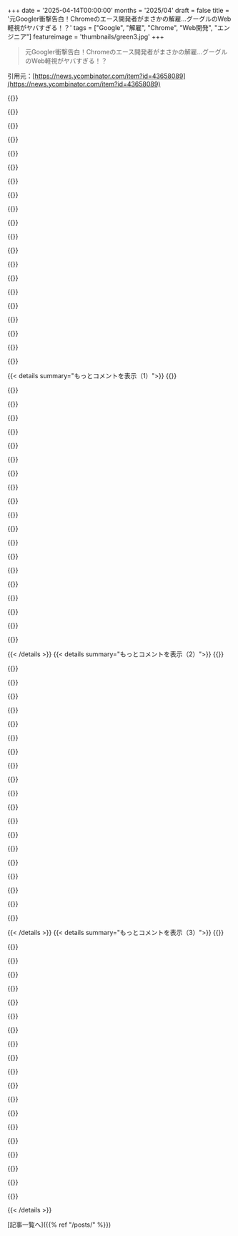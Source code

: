 +++
date = '2025-04-14T00:00:00'
months = '2025/04'
draft = false
title = '元Googler衝撃告白！Chromeのエース開発者がまさかの解雇…グーグルのWeb軽視がヤバすぎる！？'
tags = ["Google", "解雇", "Chrome", "Web開発", "エンジニア"]
featureimage = 'thumbnails/green3.jpg'
+++

> 元Googler衝撃告白！Chromeのエース開発者がまさかの解雇…グーグルのWeb軽視がヤバすぎる！？

引用元：[https://news.ycombinator.com/item?id=43658089](https://news.ycombinator.com/item?id=43658089)

{{<matomeQuote body="レイオフってマジで従業員とそのマネージャーにとってキツいよね。インドであった話なんだけど、VP of Engineeringの人が警備員と一緒にタクシーで家に送り返されて、パソコンも使えなくて他の従業員とも話せないとかあったらしいよ。でも最近は違うみたい。今の会社は30%のレイオフを発表したんだけど、発表から1時間以内にリストが公開されて、CEOが選考プロセスを詳しく説明してくれたんだって。退職金も3～6ヶ月分でマジ太っ腹だし、健康保険とか他の福利厚生もついてるし。それに、対象者はラップトップとか会社の備品も持ち帰ってOKだったんだって。契約社員にも同じ退職金を払ったらしいよ。レイオフされた人は、お別れを言うために数日間会社にいられたんだって。CEOの「昨日信用してたやつらは今日も信用する」ってコメント、最高じゃん？これはマジで一番優しいレイオフのやり方だと思うわ。みんな dignity と respect を持って扱われてたし。" userName="abdj8" createdAt="2025-04-14T05:08:08" color="#45d325">}}

{{<matomeQuote body="Googleってマジでレイオフ下手くそなのに、そう思ってないんだよね。ありえなくない？他の会社はもっと compassion を持って regular layoffs とか role eliminations やってるのにさ。ちょっと調べればすぐに学べるのに。IBMの方がまだ compassion あったわ。タイミングも最悪で、月に1回、role eliminations をまとめてやる日があるんだって。そうすれば毎日 random role eliminations が起きないから、一理あるけど、現場の人が compassion を持ってタイミングをずらすとかできないんだよね。官僚主義のせいで。結局、みんなの empower を奪ったら、compassion なんて生まれないってこと。反論としては、法的に安全なやり方を知らないってことだろうけど、それなら train して trust するか、fire すればいいじゃん。" userName="DannyBee" createdAt="2025-04-14T13:03:12" color="#45d325">}}

{{<matomeQuote body="Googleは色んなことが下手なのに、「俺らがナンバーワンだから頑張る必要ねーし」って attitude なんだよね。industry peers と比較できないんだよ。だって monopoly services に守られてるから。Bazel とか Kubernetes とか startup killing tools を開発できるのも、monopoly services で3倍の developer を3倍の給料で雇って、生産性を1/3にする tools と processes で縛り付けても生き残れるから。Marissa Meyer みたいなのが top management にいるともっとヤバくて、average なのに flywheel が強力すぎて、失敗しようとしても成功してるように見えるんだよね。" userName="PaulHoule" createdAt="2025-04-14T14:37:21" color="">}}

{{<matomeQuote body="Googleってマジで最初から最後まで下手くそだよね。みんな「end」の部分について話してるけど、Googleの hiring process が laggy で extreme delays があって、recruiter からの silence が unacceptable なレベルだってことも忘れちゃダメだよ。$x と $y から offer もらってて、2週間以内に決断しなきゃいけないのに、Google から offer もらえるか聞いても complete silence だったことが2回もあるんだよね。1～2ヶ月後に recruiter が offer を持って帰ってくるけど、もう decline するしかないじゃん。で、decline したら、なんで decline したのかを聞く interview があるんだよね。マジ笑える。その理由を説明してやったわ。" userName="_huayra_" createdAt="2025-04-14T14:58:48" color="#45d325">}}

{{<matomeQuote body="totally unrelated なんだけど、Amazon の recruiter から連絡が来て、resume を送ったんだよね。そしたら電話がかかってきて、経験について話したんだけど、その中で「30,000+ servers」を manage してたって言ったら、「そんなの irrelevant だよ。うちの datacenter の1つの region より小さいじゃん」って言われたんだよね。なんで recruiter って superiority complex を持ってるんだろうね？別に manager じゃないのに、なんで人を belittle する必要があるんだろ？もしかして、そこでどう扱われるかの preps?" userName="SteveNuts" createdAt="2025-04-14T16:17:10" color="">}}

{{<matomeQuote body="「monopoly services で3倍の developer を3倍の給料で雇って、生産性を1/3にする tools と processes で縛り付けても生き残れる」ってやつ、ちょっと違うと思うな。attitude は agree だよ。でもさ、Google はもうそんなに雇えないし、給料も払えないよ。新しい market ならできるけどね。他の会社も同じだけど。俺はGoogleで developer sites を複数回 established したことがあるから、どう変わったのか見てきたんだよね。他の会社の counterparts がどうやってるかも見てきたし。hire するスピードとか人数はマジでよく知ってるんだ。それに、productivity を quantify できる telemetry を持ってる会社なんてほとんどないよ。Google の tools は developer の productivity を wildly 上げるし、process を overcome する理由の一つだよ。process は agree だよ。" userName="DannyBee" createdAt="2025-04-14T15:54:00" color="#45d325">}}

{{<matomeQuote body="＞But by any objective measure、 the tools make Google’s developers wildly productive、<br>＞マジでそれな。productivity battles では全部勝ってるかもしれないけど（Google は good-enough programmers を雇って tools を使いこなしてると思う）、general war では負けてるんだよね。rare exceptions を除いて、Google が lasting value のあるものを launch したのは2000年代後半くらいじゃない？Google+ の launch が them を壊したか、あるいはその symptom だったのかもね。でも、まだ lots and lots の money を稼いでるから、good thing だよね。" userName="paganel" createdAt="2025-04-14T18:33:27" color="">}}

{{<matomeQuote body="＞Because、 with rare exceptions、 the last war Google the company won when it came to launching something of lasting value happened in the late 2000s、 give or take a few years.<br>＞みんなよく言うけど、totally wrong だよね。Google Photos は recent で really good だし、billion users を really quickly に獲得したじゃん。Waymo は urban taxi market を eating するまであと decade くらいだし。Gemini は code を書くのに best LLM だし。”rare exceptions” って言うかもしれないけど、そんな describe の仕方じゃ useless だと思うな。YouTube も revenue と profit の standpoint からも、creator support の standpoint からも improve してるし。Google は engineers が easy に過ごして products を kill off するのが easy すぎるって heckled されるべきだけど、coast してるって言うのは totally wrong だよ。" userName="SR2Z" createdAt="2025-04-15T15:10:20" color="#785bff">}}

{{<matomeQuote body="Weird、ヨーロッパ出身の俺からすると、それ以外経験したことないわ。Layoffs はいつも unions と一緒に行われるし。People は違う jobs に move させられたり、training を help してもらったりするし。critical jobs でしか walk out させられないけど、それでも pay はもらえるし。" userName="apexalpha" createdAt="2025-04-14T06:20:42" color="#45d325">}}

{{<matomeQuote body="US と EU の companies で layoffs を experience したことがあるけど、マジで difference が massive だよね。俺の experience では、US companies には laid off される「the human」への respect が very little しかないんだよね。People は literally day to day に disappear するんだよ。Slack で write しようとしたら account が deactivated されてて、fired されたことに気づいたことが何度もあるんだよね。そんな environment で work してるのが constantly worried だったし、できることならもう US company では work したくないな。EU にも bad cases はあるけど、my experience では US より way less common だよ。" userName="Scandiravian" createdAt="2025-04-14T07:42:36" color="#38d3d3">}}

{{<matomeQuote body="EUでしか働いたことない人が、アメリカのレイオフがうまくいった時の様子を知りたいなら、映画『Margin Call』を見るといいよ。Eric DaleがHRに呼ばれてクビになるシーン。<br>「LOOKING AHEAD」って書かれたヨットの絵のフォルダを渡されるんだ。マジでそのまんま。" userName="wyclif" createdAt="2025-04-14T13:26:43" color="#ff33a1">}}

{{<matomeQuote body="＞できればもう二度とアメリカの会社では働きたくないな<br>アメリカの会社でも、EUでなら働けるよ。他の会社と同じように現地のルールに従う必要があるから。" userName="yodsanklai" createdAt="2025-04-14T09:36:56" color="">}}

{{<matomeQuote body="＞俺の経験上、アメリカの会社ってレイオフされる“人間”へのリスペクトがマジでないんだよね<br>でも、そのおかげでアメリカの方が仕事見つけやすいんだよね。" userName="apwell23" createdAt="2025-04-14T08:48:13" color="">}}

{{<matomeQuote body="マジで？アメリカのテック企業の面接ってめちゃくちゃ難しいんじゃないの？何回も面接とかbackground checkとかあるんでしょ？<br>ヨーロッパの会社はそんなことしないよね。まあ、アメリカの影響でやるようになっちゃったところもあるけど、昔は絶対なかった。" userName="oblio" createdAt="2025-04-14T09:22:05" color="">}}

{{<matomeQuote body="彼は、資本主義文化と規制の少なさによって経済が活性化し、より多くの雇用が生まれ、選択肢が増えるってことを言いたかったんだと思うよ。" userName="icemelt8" createdAt="2025-04-14T09:37:59" color="#ff5c5c">}}

{{<matomeQuote body="こういうコメントよく聞くけど、EUにテック企業が少ないってことはないと思う。<br>EUの規制が邪魔してるのは、雇用じゃなくて従業員と顧客の搾取だよ。「雇用」と「従業員搾取」は違うんだ。<br>イギリスとかEUでは、一時的なスタッフが必要ならcontractorを雇うのが普通。正社員が必要ならemployeeを雇う。イギリスとEUのcontractorは、employeeよりも給料が高いんだ。アメリカのemployeeと同じくらい。<br>だから、アメリカとEUのビジネスをemployeeで比較するなら、アメリカのemployeeとEUのcontractorで比較しないとフェアじゃないよ。" userName="hnlmorg" createdAt="2025-04-14T09:56:44" color="#ff33a1">}}

{{<matomeQuote body="アメリカでEUの3～4倍の給料をもらってるテックワーカーが“搾取されてる”と感じてるとは思えないな。<br>俺の仕事は完全に取引だよ。30年近くで10社で働いた。労働力を提供して、金をもらった。どっちかが嫌になったら、別の仕事に移った。" userName="scarface_74" createdAt="2025-04-14T11:03:50" color="">}}

{{<matomeQuote body="テック業界はいつもboom/bustだよね。長いboomを経験できてラッキーだった。<br>俺はテック業界、特にbig techの人たちをたくさん知ってるけど、彼らの多くはほとんど何もしてないよ。30万ドル以上の給料に見合ってない。<br>君のやってることはリスクはあるけど、技術とアウトプットに関わってて、会社の官僚主義を乗り切ることじゃないから、根本的にもっと正直だよね。" userName="Spooky23" createdAt="2025-04-14T11:58:51" color="#38d3d3">}}

{{<matomeQuote body="それってただのイデオロギーじゃん。事実に基いてない。" userName="tempfile" createdAt="2025-04-14T10:10:54" color="">}}

{{<matomeQuote body="EUの給料が低いってことは、仕事を見つけるのが難しいってこと。はい、論破。" userName="apwell23" createdAt="2025-04-14T10:28:48" color="">}}

{{< details summary="もっとコメントを表示（1）">}}
{{<matomeQuote body="アメリカだと給料高いのは確かだけど、めっちゃ長時間労働(週60～80時間)で休みもほぼないって感じじゃん？<br>今の仕事は週37時間労働で雇われてる。残業頼まれたら増えるけど、3ヶ月平均で週45時間以上は絶対ないし、残業代もちゃんと出る。<br>しかも有給6週間もあるし祝日もあるし。<br>時給換算したらアメリカの会社で貰ってた額より全然いいんだよね。<br>それに、法律で最低3ヶ月の解雇予告期間が保証されてるのもデカい(しかも大抵の場合、その間は仕事しなくていい)。" userName="Scandiravian" createdAt="2025-04-14T10:58:13" color="#ff5c5c">}}

{{<matomeQuote body="28年間で10個の仕事(BigTech含む)してきたけど、週40時間以上働くこと“期待”されたことなんて一度もないよ。<br>アメリカのテック系が週60～80時間働いてるなんて、ただの願望的思考(copium)でしょ。<br>それに、今は「無制限PTO」の会社もあるし、みんな最低でも年5週間は休んでる。<br>アメリカのテック系がEUの平均の2～4倍稼いでるなら、3ヶ月分の生活費くらい余裕で貯金できるはず。<br>それにGoogleの話でしょ？めちゃくちゃ手厚い退職金出るじゃん。Amazonだって3ヶ月分の給料くれたよ。" userName="scarface_74" createdAt="2025-04-14T11:09:02" color="#38d3d3">}}

{{<matomeQuote body="アメリカの雇用についてよく聞く話とは違うよね。ヨーロッパ人がアメリカのテック系は週60～80時間働いてると思ってるのは、願望的思考じゃなくて、アメリカ人がそう言ってるから。" userName="mcv" createdAt="2025-04-14T13:23:45" color="">}}

{{<matomeQuote body="＞レイオフは常に労働組合と連携して行われる。<br>ヨーロッパは多様性に富んでいて、あなたの経験はヨーロッパ全体を代表するものではありません。" userName="331c8c71" createdAt="2025-04-14T07:11:31" color="">}}

{{<matomeQuote body="＞え、ヨーロッパ出身だけど、そんなの経験したことない。<br>ヨーロッパ出身だけど、アメリカの給料なんて経験したことないわ。当たり前じゃん。" userName="wiseowise" createdAt="2025-04-14T08:06:31" color="">}}

{{<matomeQuote body="アメリカの生活費はどうなの？" userName="WhrRTheBaboons" createdAt="2025-04-14T08:33:50" color="">}}

{{<matomeQuote body="誰と働くかによるってマジで。ヨーロッパだってパラダイスじゃないよ。ドイツの会社で契約社員として働いてたんだけど、数年後、ある日突然契約を切られた(新しいマネージャーがコスト削減を始めた)。契約には1ヶ月の予告期間があるって書いてあったのに。<br>しかも、その月の請求書(数千ユーロ)すら払ってくれなかった。<br>ドイツに住んでなかったから、金を取り戻すのはほぼ不可能だった。<br>正社員なら違うかもしれないけど、契約社員になったら誰も気にしない。" userName="michalstanko" createdAt="2025-04-14T06:34:30" color="#38d3d3">}}

{{<matomeQuote body="それはビジネスに厳しいね。そこで会社を始めようとは思わないな。" userName="asadalt" createdAt="2025-04-14T06:29:50" color="">}}

{{<matomeQuote body="人を尊厳をもって扱うのが「ビジネスに厳しい」だと？ Hacker Newsへようこそ。" userName="ryandrake" createdAt="2025-04-14T06:36:05" color="">}}

{{<matomeQuote body="俺は給料のために働いてるんだ。尊厳と商品やサービスを交換することはできない。彼は労働に対する良い報酬を得た。" userName="scarface_74" createdAt="2025-04-14T11:11:42" color="">}}

{{<matomeQuote body="えーと、仕事は完全に取引的なものだからって、お金以外のことは全部どうでもいいってこと？" userName="ryandrake" createdAt="2025-04-14T16:47:55" color="">}}

{{<matomeQuote body="他に何があるのさ？会社を”家族”みたいに思ってる？同僚とか、特にマネージャーが”友達”だって？<br>じゃあ、なんで仕事に行くの？" userName="scarface_74" createdAt="2025-04-14T17:05:12" color="">}}

{{<matomeQuote body="「Human resources」を文字通りに受け取りすぎだよ。" userName="grudg3" createdAt="2025-04-14T19:42:50" color="">}}

{{<matomeQuote body="私たちはリソースだよ。私が働いたBig Tech企業は155万6千人の従業員がいる。私は”リソース”以外の何者でもなかった。" userName="scarface_74" createdAt="2025-04-14T19:48:14" color="">}}

{{<matomeQuote body="EU出身の優秀な候補者を雇うのを避けないといけなかったんだよね。いざとなるとクビにできないから。" userName="asadalt" createdAt="2025-04-14T06:57:34" color="">}}

{{<matomeQuote body="最後のパラグラフは本当に感動的だね。CEOの「昨日彼らを信じたように、今日も彼らを信じている」っていうコメントは素晴らしい！しばらく心に残るだろうね！" userName="throwaway2037" createdAt="2025-04-14T06:50:43" color="#38d3d3">}}

{{<matomeQuote body="＞昨日彼らを信じたように、今日も彼らを信じている。<br>問題は、レイオフ前は従業員は会社に対して義務感を感じていたかもしれないってこと。でも、解雇されたらそうじゃなくなるかもね。恨みを持って、復讐して、すぐに報復しようとする人もいるかもしれない。<br>従業員が暴走するリスクこそ、ほとんどのCEOが警戒していることなんだ。特にGPのケースのように、Googleのような大企業では、起こりうるすべての失敗やシナリオを想定する必要があるからね。" userName="ignoramous" createdAt="2025-04-14T08:20:31" color="">}}

{{<matomeQuote body="フランスでは、その場でレイオフすることはできないんだ。3ヶ月の猶予期間がある。そして、従業員が暴走したなんて聞いたことがないな。<br>アメリカでは、レイオフされた従業員がひどい扱いを受けるから、暴走するのかもね？" userName="eloisant" createdAt="2025-04-14T08:24:52" color="#ff33a1">}}

{{<matomeQuote body="もしあなたの会社が数十億ドルの経済効果を支えていて、数人の従業員が暴走してシステムを破壊し、その結果、数十億ドルの国際的な損失や、場合によっては物的損害や人命の損失が発生したらどうなる？もしあなたがCEOなら、その刑事的・経済的責任を負う？" userName="Ferret7446" createdAt="2025-04-14T06:57:33" color="#785bff">}}

{{<matomeQuote body="コメントざっと読んだけど、みんな「歯車」とか「レイオフやばい」みたいなことばっか言ってんなー。<br>個人的には、Chromeのdeveloper relations engineerのAdamがクビになったのがショックだったわ。HTMLとかCSSのことめっちゃ教えてくれてたのに。Paul LewisとかJake Archibaldがいなくなってから、貴重な存在だったのにさ。CSS podcastとか、カンファレンスの講演とか、デモとか、マジすごいんだよ？<br>GoogleってwebとかChromeのことどう思ってんの？developer excellenceとかどうでもいいん？<br>Adamにとってはマジ悲劇だけど、俺もGoogleにマジがっかりだわ。" userName="azangru" createdAt="2025-04-14T09:49:23" color="#ff5733">}}


{{< /details >}}
{{< details summary="もっとコメントを表示（2）">}}
{{<matomeQuote body="わかるー、Adamマジ有能だよね。講演とかデモとかいつも面白かったし。Microsoftにすぐ拾われそう。<br>今回のレイオフでGoogleがweb developer relationsに興味なくなったってことだよね。Chromeも前から資金不足だったし。<br>Firefoxも5年前にDavid Baronクビにした時そうだったじゃん。HTMLレイアウトのことめっちゃ詳しい人だったのに。Chromeに即採用されてたけどね。<br>web標準を進めてるのって150人くらいしかいないってマジクレイジー。しかも、ほとんど金持ちになってないし、何十年もやってるんだぜ。" userName="atotic" createdAt="2025-04-14T16:11:18" color="#ff5c5c">}}

{{<matomeQuote body="David BaronはMozillaの distinguished engineer だったんだから、そんな簡単にクビにできないでしょ。自分で辞めたんじゃないの？" userName="kvark" createdAt="2025-04-15T15:17:42" color="">}}

{{<matomeQuote body="「司法省がGoogleにChromeの売却を要求」-Wired(2025年3月7日)" userName="kvetching" createdAt="2025-04-14T16:24:08" color="">}}

{{<matomeQuote body="＞Chromeは前から資金不足だったって言うけど、マジ？<br>開発めっちゃ早いじゃん。Interopスコアも高かったし（ブラウザがどれだけ仕様に準拠してるかってやつ）。" userName="azangru" createdAt="2025-04-14T16:40:19" color="">}}

{{<matomeQuote body="＞Googleのdeveloper excellenceへのコミットメント？<br>TensorFlowのコード見てみたらわかるよ。<br>Kafkaesqueな体験したわ。バグ報告したら、ヘルプデスクのやつに「バグない」って言われたけど、公式ドキュメントにエラー出てるし。<br>しかも、数ヶ月後、オンショアのチームから「解決する」ってメッセージ来たのに、1週間以内にクビになってたし。<br>今はJAXをメインで使ってるわ。コードベースが小さくてモジュール式だから、Googleがやらかしてもコミュニティフォークできる希望がある。" userName="noosphr" createdAt="2025-04-14T11:47:38" color="#ff5c5c">}}

{{<matomeQuote body="JAXチームへのユーザーの愛と情熱はマジすごい。やり取りしててKafkaesqueの真逆って感じ。" userName="thatguysaguy" createdAt="2025-04-14T14:30:16" color="">}}

{{<matomeQuote body="まあ、突然レイオフされるまではね。" userName="wrs" createdAt="2025-04-14T15:05:29" color="">}}

{{<matomeQuote body="GoogleはTensorFlow見捨ててJAXに移行したんじゃないの？<br>TensorFlowはもうlegacy/sunsetコースって感じじゃね？" userName="whiplash451" createdAt="2025-04-14T13:36:24" color="#785bff">}}

{{<matomeQuote body="TensorFlow.jsも見捨てたの？ブラウザ向けの代替あるの？" userName="azangru" createdAt="2025-04-14T14:56:50" color="">}}

{{<matomeQuote body="ブラウザで推論する必要があったときは、PyTorchで学習させたweightsをOnnx runtime webで実行してたよ。ブラウザのデータをonnx tensorsに変換する必要があるけど、そんなに悪くないよ。ブラウザでのトレーニングはしないから、誰か他の人が答えてくれるかも。" userName="janalsncm" createdAt="2025-04-14T18:14:18" color="">}}

{{<matomeQuote body="Transformers.jsって代替になるのかな？" userName="codybontecou" createdAt="2025-04-15T19:01:16" color="">}}

{{<matomeQuote body="＞個人的には、Googleにすごい失望してるんだよね。<br>＞これってまるで”Googleが悪になる前にChromeをインストールした”みたいな感じ。<br>＞https://fortune.com/2025/03/19/tesla-owners-elon-crazy-bumpe…" userName="wiether" createdAt="2025-04-14T10:55:31" color="">}}

{{<matomeQuote body="みんなが５年後に、最大のgenAI企業が汚いことをして捕まってるって知ってショックを受けるのが待ちきれないなー。" userName="rurp" createdAt="2025-04-14T22:18:03" color="">}}

{{<matomeQuote body="MetaがAIモデルをトレーニングするために81TB分の電子書籍をtorrentでダウンロードしたみたいなこと？<br>https://arstechnica.com/tech-policy/2025/02/meta-torrented-o…" userName="matchanovice" createdAt="2025-04-16T21:30:52" color="#38d3d3">}}

{{<matomeQuote body="OpenAIがしばらく前からやってることを考えれば、別に待つ必要ないじゃん。" userName="int_19h" createdAt="2025-04-15T02:06:47" color="">}}

{{<matomeQuote body="Googleが”don’t be evil”を捨てたのはずいぶん昔のことだよね。" userName="mcv" createdAt="2025-04-14T20:01:35" color="">}}

{{<matomeQuote body="俺が入社する前の2014年にはもうそうだったよ。SchmidtがCEOじゃなくなってから終わったんだ。" userName="anacrolix" createdAt="2025-04-16T16:51:41" color="">}}

{{<matomeQuote body="2018年か2019年くらいにハンドブックから削除されたと思ってた。" userName="gyesxnuibh" createdAt="2025-04-19T06:05:25" color="">}}

{{<matomeQuote body="Adamにとってはつらい経験かもしれないけど、個人的な話以上の意味があるとは思えないな。今までのGoogleの行いを考えると、これが幻滅の原因になるっていうのも変な話だし。今のChromeは広告と監視目的のトロイの木馬みたいなもんだし。" userName="raffael_de" createdAt="2025-04-14T10:42:53" color="">}}

{{<matomeQuote body="Googleが、めっちゃ有能で活発なweb developer relationsの担当者をクビにするってことは、Chromeとかwebとか、開発者との関わりを戦略的に弱めるってことかもね。webで開発してる人とか、オープンなプラットフォームとしてwebに頼ってる人にとってはマジでヤバいかも。<br>GoogleとChromeに対する意見、極端すぎない？HNでもビッグテック企業に対して白黒ハッキリつけたがる人が多いのはいつも驚くわ。確かにGoogleはプライバシーに関して色々やらかしてるけど、Chromeが広告/監視のためだけのトロイの木馬ってのは単純化しすぎだし、Googleの歴史を無視してると思うな。<br>元々Googleはweb第一の会社だったんだし。webがオープンで競争力のあるプラットフォームであることが、ビジネスの成功に繋がってたんだから。MicrosoftがまだPCの独占を狙ってた頃に、GoogleがChromeを開発したことは、webをオープンな選択肢として維持・強化する上でめちゃくちゃ貢献したと思うよ。Adamみたいな、そのミッションをマジで信じてる人もたくさん雇ってたし。<br>Chromeがなくなったり、スピンオフしたりしたら、プライバシーやオープン性にとってプラスになるわけないじゃん。webブラウザを作るのはめちゃくちゃ金もかかるし大変なんだから、何らかの方法で資金を調達する必要があるんだよ。GoogleもChromeを使ってデータ収集してるけど、できる範囲よりは少ないし、後継が同じレベルを維持するためにはもっとやらざるを得ないだろうね。MozillaとFirefoxを見ればわかるっしょ？" userName="chilmers" createdAt="2025-04-14T11:08:36" color="">}}


{{< /details >}}
{{< details summary="もっとコメントを表示（3）">}}
{{<matomeQuote body="Manifest V3が通って、広告ブロックとかプライバシー系の拡張機能を弱体化させた時点で、そいつらの意図がどうであれ失敗だったってこと。" userName="transcriptase" createdAt="2025-04-14T14:27:59" color="#785bff">}}

{{<matomeQuote body="＞Googleがめっちゃ有能で活発なweb developer relationsの担当者をクビにするってことは、Chromeとかwebとか、開発者との関わりを戦略的に弱めるってことかもね”<br>レイオフはクビじゃないって。Googleがレイオフをするなら、純粋に経済的な理由だったって示すために、わざと優秀な人をリストラ対象に選ぶんだよ。そうしないと法的な問題になるから。<br>それに、Googleは自社の業績評価を信用してない可能性もあるし。VPが、誰が重要かについてディレクターが嘘をついてると思ってるかもね。" userName="astrange" createdAt="2025-04-14T19:14:11" color="">}}

{{<matomeQuote body="＞Chromeの戦略的ダウングレードを示唆している<br>そう来たか。Chromeの売却を強制される可能性が50%くらいあるなら、将来への投資に対する期待値は大幅に下がるよね。戦略的ダウングレード、あり得るかも。" userName="theptip" createdAt="2025-04-14T15:15:21" color="">}}

{{<matomeQuote body="ChromeとGoogleの歴史は面白いけど、現状を評価する上ではあんまり関係ないんじゃない？強いて言うなら、その軌跡（「今となっては」って言ったけど）を考慮に入れるべきだし、その方向性からして評価が上がることはないだろうね。<br>FirefoxとMozillaに対する「単純化された」意見についてだけど、Firefoxを使ってる身としては満足してるよ。皮肉なことに、Mozillaとそのビジネス上の決定の最悪な部分は、Googleからの資金提供に起因してるんだよね。" userName="raffael_de" createdAt="2025-04-14T11:21:28" color="">}}

{{<matomeQuote body="Mozillaとそのビジネス上の決定の最悪な点は、ブラウザ作りがビジネスにならないってことだよ。だって無料のやつと競争しなきゃいけないんだもん。<br>Mozillaが最終的に資金を維持するために悪に染まるとは思わなかったやつは、Argyle氏をナイーブだって批判できないでしょ。Mozilla Corp（Mozilla Foundationじゃない方）は非営利団体なの？違うよね？なら利益を出す必要があるんだし、彼らが作ってるブラウザに値段が付いてるのを見たことないんだけど。" userName="shadowgovt" createdAt="2025-04-14T14:21:07" color="">}}

{{<matomeQuote body="＞これはwebとChromeに対するGoogleの姿勢について何を意味するのか？ Googleのdeveloper excellenceへのコミットメントについては？<br>「DOJがマジでChromeを売らせようとしてる」ってことじゃない？" userName="jldugger" createdAt="2025-04-14T16:30:39" color="#785bff">}}

{{<matomeQuote body="買い手の名前がMelon Tuskと似てない限り、DOJがGoogleのweb独占にここまで強く異議を唱えるとは思えないな。" userName="rchaud" createdAt="2025-04-14T17:52:41" color="">}}

{{<matomeQuote body="GoogleがChromeを売るようにDOJが強制するとは思わない？<br>https://www.wired.com/story/the-doj-still-wants-google-to-di..." userName="jldugger" createdAt="2025-04-15T22:02:42" color="">}}

{{<matomeQuote body="いや、アメリカの大手企業が既に控えていない限り、ありえないでしょ。DOJは2001年にMicrosoftにIEを売却するように強制しなかったし、当時はMicrosoftの規模に匹敵するアメリカのソフトウェア会社は存在しなかった。DOJは、アメリカの企業が独占してる場合は、グローバルな独占を排除するようなことはしないんだよ。" userName="rchaud" createdAt="2025-04-16T14:39:16" color="">}}

{{<matomeQuote body="マジ？direct listingしかないっしょ！" userName="jldugger" createdAt="2025-04-17T05:59:15" color="">}}

{{<matomeQuote body="Adam Argyleのポッドキャスト聞いてたら、彼の情熱が伝わってきたのに、Googleにクビ切られたとかマジ痛い。Googleはもうそういうの興味ないんだな。つか、俺も同じようなこと passion持ってるからマジ他人事じゃないわ。" userName="Geenkaas" createdAt="2025-04-14T14:47:51" color="#785bff">}}

{{<matomeQuote body="もしかして、Googleって訴訟に自信ないんじゃね？https://www.wired.com/story/the-doj-still-wants-google-to-di…" userName="gman83" createdAt="2025-04-14T10:49:37" color="">}}

{{<matomeQuote body="今回のレイオフ、ChromeチームだけじゃなくてAndroidも対象だったらしいよ。" userName="extra88" createdAt="2025-04-14T13:06:25" color="">}}

{{<matomeQuote body="これマジ今に始まったことじゃないよね。Googleにいた知り合いが、パンデミック以降、社内の雰囲気マジ悪くなったって言ってたし。GoogleもYahooみたいにじわじわ死んでいくんじゃね？" userName="forestgreen76" createdAt="2025-04-14T17:51:01" color="#ff5733">}}

{{<matomeQuote body="Googleは将来、政府機関に分割されることを見越して、今から不要な部門を切り離してるんだってさ（売却する必要がある部門）。" userName="gtirloni" createdAt="2025-04-14T10:41:57" color="">}}

{{<matomeQuote body="もし売却迫られたら、価値を最大化したいじゃん？だったら、一番優秀な人材は手放さないよね？" userName="supportengineer" createdAt="2025-04-14T18:47:30" color="#ff5c5c">}}

{{<matomeQuote body="経済的な価値が足りなかったんじゃない？その役割の説明聞いても、正直価値がわからん。その人は数年で俺の15年分の稼ぎを得てたんだから、個人的な悲劇とか言うほどじゃないっしょ。" userName="weatherlite" createdAt="2025-04-14T12:07:32" color="">}}

{{<matomeQuote body="マジそれな。Googleが一番頑張ってるエンジニアをこんな扱いしてたら、誰も頑張らなくなるって。貢献度とか関係なく、いきなりクビ切られるなら、仕事以上のことやる意味なくね？会社が社員をぞんざいに扱うなら、社員も会社と同じように仕事するだけ。" userName="ldom66" createdAt="2025-04-14T13:06:12" color="#38d3d3">}}

{{<matomeQuote body="＞その役割の説明聞いても、正直価値がわからん<br>Googleには昔からdeveloper relations engineerが結構いるんだよね。Chromeチームだけでも何人もいるし。Una KravetsとかBramus van DammeとかRachel Andrewとか。彼らは開発者のフィードバックに基づいてブラウザの新機能を優先順位付けたり、新機能のドキュメント書いたり、web.devでドキュメント管理したり、新しい機能を企画したり、標準化団体でGoogle代表として活動したり、チュートリアル書いたり、デモ作ったり、カンファレンスで講演したり、ウェブ開発者が最新のブラウザベストプラクティスを知れるように情報発信したりしてるんだよね。<br>ウェブ開発者にとって彼らの価値はマジでかい。Googleにとっての価値は、優秀なdevrelはウェブ技術、特にChromiumベースのブラウザの生きた広告塔になるってことかな。開発者がブラウザの機能をよく知ってれば、より魅力的で高性能なUIをウェブで作れるようになるし、ウェブ（Chrome含む）に惹かれる人が増えるし、最終的にGoogleの広告収入が増えるってわけ。Adamはマジで素晴らしい仕事してたから、Googleが彼のポジションをカットした意味がわからん。" userName="azangru" createdAt="2025-04-14T13:39:46" color="#38d3d3">}}

{{<matomeQuote body="自分の価値が会社に認められないって、マジで謎だよな。誰でも替えがきくって思われてるみたいで、どうやってみんな仕事続けてんのか不思議になるわ。俺もレイオフ経験あるけど、同じ仕事してたチームのメンバーが切られたりしてさ。理由なんて教えてくんねーの。<br>人事評価が良くても、貢献度が高くても関係ないんだよね。何億円も稼ぐ事業に貢献してても、昇進の話なんてほとんどないし。他のエンジニアでも同じことできるって思われてるから、やったこと自体に価値がないってことらしい。最低限の給料で働かせるのが会社の考え方なんだろうね。<br>そんな状況で、誰が言われた以上のことやる気になる？会社が俺のことXドルの価値しかないって思ってるなら、俺もそれ以上頑張る理由ないじゃん？" userName="ivraatiems" createdAt="2025-04-12T03:57:00" color="#785bff">}}


{{< /details >}}


[記事一覧へ]({{% ref "/posts/" %}})
